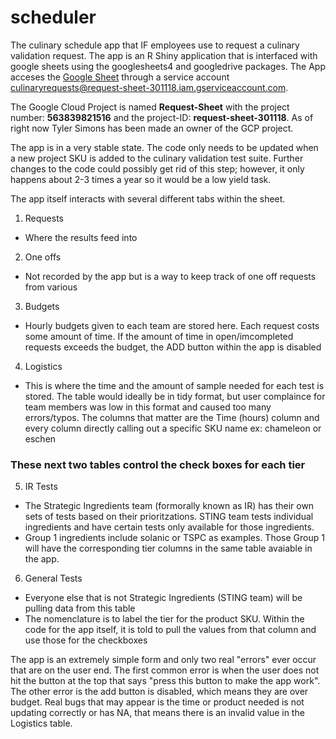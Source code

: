 # scheduler
The culinary schedule app that IF employees use to request a culinary validation request. The app is an R Shiny application that is interfaced with google sheets using the googlesheets4 and googledrive packages. The App acceses the [Google Sheet](https://docs.google.com/spreadsheets/d/1csfs8FjOVuRANGkj28F7FJqLAG2FFV3FA4qvZppgu5A/edit?usp=sharing) through a service account culinaryrequests@request-sheet-301118.iam.gserviceaccount.com. 

The Google Cloud Project is named **Request-Sheet** with the project number: **563839821516** and the project-ID: **request-sheet-301118**. As of right now Tyler Simons has been made an owner of the GCP project. 

The app is in a very stable state. The code only needs to be updated when a new project SKU is added to the culinary validation test suite. Further changes to the code could possibly get rid of this step; however, it only happens about 2-3 times a year so it would be a low yield task.

The app itself interacts with several different tabs within the sheet. 
1. Requests
* Where the results feed into
2. One offs
* Not recorded by the app but is a way to keep track of one off requests from various 
3. Budgets
* Hourly budgets given to each team are stored here. Each request costs some amount of time. If the amount of time in open/imcompleted requests exceeds the budget, the ADD button within the app is disabled
4. Logistics
* This is where the time and the amount of sample needed for each test is stored. The table would ideally be in tidy format, but user complaince for team members was low in this format and caused too many errors/typos. The columns that matter are the Time (hours) column and every column directly calling out a specific SKU name ex: chameleon or eschen

### These next two tables control the check boxes for each tier

5. IR Tests
* The Strategic Ingredients team (formorally known as IR) has their own sets of tests based on their prioritzations. STING team tests individual ingredients and have certain tests only available for those ingredients. 
* Group 1 ingredients include solanic or TSPC as examples. Those Group 1 will have the corresponding tier columns in the same table avaiable in the app. 
6. General Tests
* Everyone else that is not Strategic Ingredients (STING team) will be pulling data from this table
* The nomenclature is to label the tier for the product SKU. Within the code for the app itself, it is told to pull the values from that column and use those for the checkboxes



The app is an extremely simple form and only two real "errors" ever occur that are on the user end. The first common error is when the user does not hit the button at the top that says "press this button to make the app work". The other error is the add button is disabled, which means they are over budget. Real bugs that may appear is the time or product needed is not updating correctly or has NA, that means there is an invalid value in the Logistics table. 

